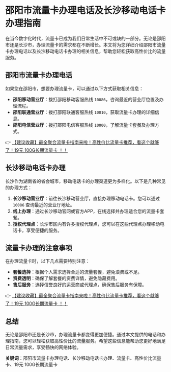 # 邵阳市流量卡办理电话及长沙移动电话卡办理指南

在当今数字化时代，流量卡已成为我们日常生活中不可或缺的一部分。无论是邵阳市还是长沙市，办理流量卡的需求都在不断增长。本文将为您详细介绍邵阳市流量卡办理电话以及长沙移动电话卡办理的相关信息，帮助您轻松获取高性价比的流量服务。

## 邵阳市流量卡办理电话

如果您在邵阳市，想要办理流量卡，可以通过以下方式获取相关信息：

- **邵阳移动营业厅**：拨打邵阳移动客服热线 `10086`，咨询最近的营业厅位置及办理流程。
- **邵阳联通营业厅**：拨打邵阳联通客服热线 `10010`，获取流量卡办理的详细信息。
- **邵阳电信营业厅**：拨打邵阳电信客服热线 `10000`，了解流量卡套餐及办理方式。

👉 [【建议收藏】最全聚合流量卡指南来啦！高性价比流量卡推荐，看这个就够了！19元 100G长期流量卡 ！！](https://bit.ly/Liuliangka)

## 长沙移动电话卡办理

长沙作为湖南省的省会城市，移动电话卡的办理渠道更为多样化。以下是几种常见的办理方式：

1. **长沙移动营业厅**：前往长沙移动营业厅，直接办理移动电话卡。您可以通过 `10086` 查询最近的营业厅地址。
2. **线上办理**：通过长沙移动官网或官方APP，在线选择并办理适合您的流量卡套餐。
3. **授权代理点**：长沙市区内有许多授权代理点，您可以在这些代理点办理移动电话卡，享受便捷的服务。

## 流量卡办理的注意事项

在办理流量卡时，以下几点需要特别注意：

- **套餐选择**：根据个人需求选择合适的流量套餐，避免浪费或不足。
- **资费透明**：确保了解套餐的资费详情，避免隐藏费用。
- **售后服务**：选择信誉良好的运营商或代理点，确保售后服务有保障。

👉 [【建议收藏】最全聚合流量卡指南来啦！高性价比流量卡推荐，看这个就够了！19元 100G长期流量卡 ！！](https://bit.ly/Liuliangka)

## 总结

无论是邵阳市还是长沙市，办理流量卡都变得更加便捷。通过本文提供的电话和办理指南，您可以轻松获取高性价比的流量服务。希望这些信息能帮助您更好地满足日常流量需求，享受畅快的网络体验。

**关键词**：邵阳市流量卡办理电话、长沙移动电话卡办理、流量卡、高性价比流量卡、19元 100G长期流量卡